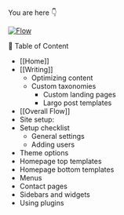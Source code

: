 You are here :point_down: 

[![Flow](https://hyipworld.github.io/images/github/doc/info.png)](https://github.com/bramp/js-sequence-diagrams)


:scroll: Table of Content 
* [[Home]]
* [[Writing]]
  * Optimizing content
  * Custom taxonomies
    * Custom landing pages
    * Largo post templates
* [[Overall Flow]]
* Site setup:
* Setup checklist
  * General settings
  * Adding users
* Theme options
* Homepage top templates
* Homepage bottom templates
* Menus
* Contact pages
* Sidebars and widgets
* Using plugins